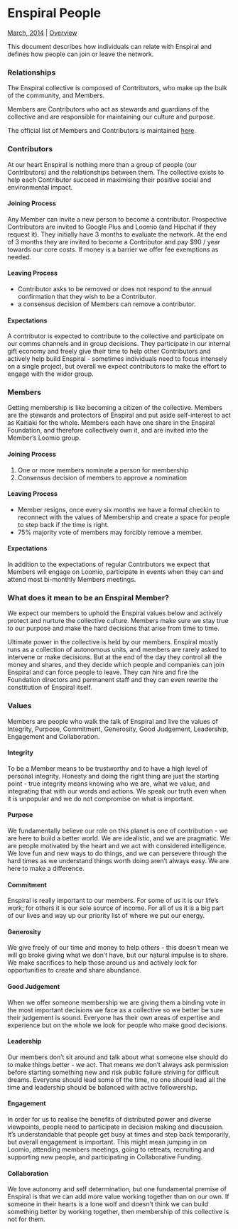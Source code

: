 Enspiral People
===============

[March, 2014](https://www.loomio.org/d/T0JW6sKd/agreement-enspiral-people) | [Overview](https://github.com/enspiral/agreements/blob/master/README.md)

This document describes how individuals can relate with Enspiral and defines how people can join or leave the network.

### Relationships
The Enspiral collective is composed of Contributors, who make up the bulk of the community, and Members.

Members are Contributors who act as stewards and guardians of the collective and are responsible for maintaining our culture and purpose.

The official list of Members and Contributors is maintained [here](https://docs.google.com/a/enspiral.com/spreadsheet/ccc?key=0Ahr3iqrIRxyQdGtmc3kwZE9fZWIzYTI2Q25xWmoxN3c&usp=sharing#gid=0).

### Contributors
At our heart Enspiral is nothing more than a group of people (our Contributors) and the relationships between them. The collective exists to help each Contributor succeed in maximising their positive social and environmental impact. 

#### Joining Process
Any Member can invite a new person to become a contributor. Prospective Contributors are invited to Google Plus and Loomio (and Hipchat if they request it). They initially have 3 months to evaluate the network. At the end of 3 months they are invited to become a Contributor and pay $90 / year towards our core costs. If money is a barrier we offer fee exemptions as needed.

#### Leaving Process
* Contributor asks to be removed or does not respond to the annual confirmation that they wish to be a Contributor.
* a consensus decision of Members can remove a contributor.

#### Expectations
A contributor is expected to contribute to the collective and participate on our comms channels and in group decisions. They participate in our internal gift economy and freely give their time to help other Contributors and actively help build Enspiral - sometimes individuals need to focus intensely on a single project, but overall we expect contributors to make the effort to engage with the wider group. 

### Members
Getting membership is like becoming a citizen of the collective. Members are the stewards and protectors of Enspiral and put aside self-interest to act as Kaitiaki for the whole. Members each have one share in the Enspiral Foundation, and therefore collectively own it, and are invited into the Member’s Loomio group. 

#### Joining Process
1. One or more members nominate a person for membership
1. Consensus decision of members to approve a nomination

#### Leaving Process
* Member resigns, once every six months we have a formal checkin to reconnect with the values of Membership and create a space for people to step back if the time is right.
* 75% majority vote of members may forcibly remove a member.

#### Expectations
In addition to the expectations of regular Contributors we expect that Members will engage on Loomio, participate in events when they can and attend most bi-monthly Members meetings.

### What does it mean to be an Enspiral Member?
We expect our members to uphold the Enspiral values below and actively protect and nurture the collective culture. Members make sure we stay true to our purpose and make the hard decisions that arise from time to time.

Ultimate power in the collective is held by our members. Enspiral mostly runs as a collection of autonomous units, and members are rarely asked to intervene or make decisions. But at the end of the day they control all the money and shares, and they decide which people and companies can join Enspiral and can force people to leave. They can hire and fire the Foundation directors and permanent staff and they can even rewrite the constitution of Enspiral itself.

### Values
Members are people who walk the talk of Enspiral and live the values of Integrity, Purpose, Commitment, Generosity, Good Judgement, Leadership, Engagement and Collaboration.

#### Integrity
To be a Member means to be trustworthy and to have a high level of personal integrity. Honesty and doing the right thing are just the starting point - true integrity means knowing who we are, what we value, and integrating that with our words and actions. We speak our truth even when it is unpopular and we do not compromise on what is important.

#### Purpose
We fundamentally believe our role on this planet is one of contribution - we are here to build a better world. We are idealistic, and we are pragmatic. We are people motivated by the heart and we act with considered intelligence. We love fun and new ways to do things, and we can persevere through the hard times as we understand things worth doing aren’t always easy. We are here to make a difference.

#### Commitment
Enspiral is really important to our members. For some of us it is our life’s work; for others it is our sole source of income. For all of us it is a big part of our lives and way up our priority list of where we put our energy. 

#### Generosity
We give freely of our time and money to help others - this doesn’t mean we will go broke giving what we don’t have, but our natural impulse is to share. We make sacrifices to help those around us and actively look for opportunities to create and share abundance.

#### Good Judgement
When we offer someone membership we are giving them a binding vote in the most important decisions we face as a collective so we better be sure their judgement is sound. Everyone has their own areas of expertise and experience but on the whole we look for people who make good decisions.

#### Leadership
Our members don’t sit around and talk about what someone else should do to make things better - we act. That means we don’t always ask permission before starting something new and risk public failure striving for difficult dreams. Everyone should lead some of the time, no one should lead all the time and leadership should be balanced with active followership.

#### Engagement
In order for us to realise the benefits of distributed power and diverse viewpoints, people need to participate in decision making and discussion. It’s understandable that people get busy at times and step back temporarily, but overall engagement is important. This might mean jumping in on Loomio, attending members meetings, going to retreats, recruiting and supporting new people, and participating in Collaborative Funding.

#### Collaboration
We love autonomy and self determination, but one fundamental premise of Enspiral is that we can add more value working together than on our own. If someone in their hearts is a lone wolf and doesn’t think we can build something better by working together, then membership of this collective is not for them. 
